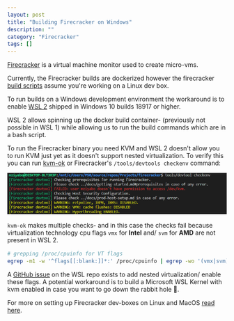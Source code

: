 ```yaml
---
layout: post
title: "Building Firecracker on Windows"
description: ""
category: "Firecracker"
tags: []
---
```


[Firecracker](https://github.com/firecracker-microvm/firecracker) is a virtual machine monitor used to create micro-vms.

Currently, the Firecracker builds are dockerized however the firecracker [build scripts](https://github.com/firecracker-microvm/firecracker/blob/master/tools/devtool) assume you're working on a Linux dev box.

To run builds on a Windows development environment the workaround is to enable [WSL 2](https://docs.microsoft.com/en-us/windows/WSL/WSL2-install) shipped in Windows 10 builds 18917 or higher.

WSL 2 allows spinning up the docker build container- (previously not possible in WSL 1) while allowing us to run the build commands which are in a bash script.

To run the Firecracker binary you need KVM and WSL 2 doesn't allow you to run KVM just yet as it doesn't support nested virtualization. 
To verify this you can run [kvm-ok](http://manpages.ubuntu.com/manpages/xenial/man1/kvm-ok.1.html) or Firecracker's `/tools/devtools checkenv` command:

![/tools/checkenv](/assets/posts/checkenv.PNG)

`kvm-ok` makes multiple checks- and in this case the checks fail because virtualization technology cpu flags `vmx` for **Intel** and/ `svm` for **AMD** are not present in WSL 2.

``` sh
# grepping /proc/cpuinfo for VT flags
egrep -m1 -w '^flags[[:blank:]]*:' /proc/cpuinfo | egrep -wo '(vmx|svm)'
```

A [GitHub issue](https://github.com/microsoft/WSL/issues/4193) on the WSL repo exists to add nested virtualization/ enable these flags. A potential workaround is to build a Microsoft WSL Kernel with kvm enabled in case you want to go down the rabbit hole 🐰.

For more on setting up Firecracker dev-boxes on Linux and MacOS [read here](https://github.com/firecracker-microvm/firecracker/blob/777e366329c48764db51325eda241943ca485d97/docs/dev-machine-setup.md).